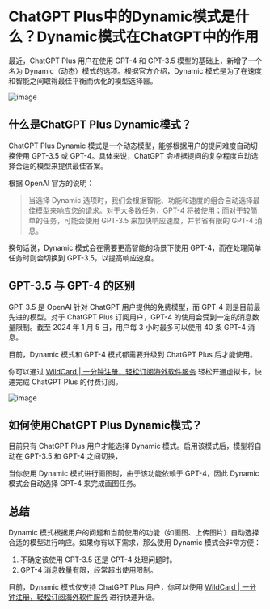 # ChatGPT Plus中的Dynamic模式是什么？Dynamic模式在ChatGPT中的作用

最近，ChatGPT Plus 用户在使用 GPT-4 和 GPT-3.5 模型的基础上，新增了一个名为 Dynamic（动态）模式的选项。根据官方介绍，Dynamic 模式是为了在速度和智能之间取得最佳平衡而优化的模型选择器。

![image](https://github.com/user-attachments/assets/a088f122-0022-437f-9e8f-6fa02193f614)

## 什么是ChatGPT Plus Dynamic模式？

ChatGPT Plus Dynamic 模式是一个动态模型，能够根据用户的提问难度自动切换使用 GPT-3.5 或 GPT-4。具体来说，ChatGPT 会根据提问的复杂程度自动选择合适的模型来提供最佳答案。

根据 OpenAI 官方的说明：

> 当选择 Dynamic 选项时，我们会根据智能、功能和速度的组合自动选择最佳模型来响应您的请求。对于大多数任务，GPT-4 将被使用；而对于较简单的任务，可能会使用 GPT-3.5 来加快响应速度，并节省有限的 GPT-4 消息。

换句话说，Dynamic 模式会在需要更高智能的场景下使用 GPT-4，而在处理简单任务时则会切换到 GPT-3.5，以提高响应速度。


## GPT-3.5 与 GPT-4 的区别

GPT-3.5 是 OpenAI 针对 ChatGPT 用户提供的免费模型，而 GPT-4 则是目前最先进的模型。对于 ChatGPT Plus 订阅用户，GPT-4 的使用会受到一定的消息数量限制。截至 2024 年 1 月 5 日，用户每 3 小时最多可以使用 40 条 GPT-4 消息。

目前，Dynamic 模式和 GPT-4 模式都需要升级到 ChatGPT Plus 后才能使用。

你可以通过 [WildCard | 一分钟注册，轻松订阅海外软件服务](https://bit.ly/WildCardo) 轻松开通虚拟卡，快速完成 ChatGPT Plus 的付费订阅。

![image](https://github.com/user-attachments/assets/436a6710-ad6d-44ac-8e90-e853138652c4)



## 如何使用ChatGPT Plus Dynamic模式？

目前只有 ChatGPT Plus 用户才能选择 Dynamic 模式。启用该模式后，模型将自动在 GPT-3.5 和 GPT-4 之间切换，

当你使用 Dynamic 模式进行画图时，由于该功能依赖于 GPT-4，因此 Dynamic 模式会自动选择 GPT-4 来完成画图任务。

## 总结

Dynamic 模式根据用户的问题和当前使用的功能（如画图、上传图片）自动选择合适的模型进行响应。如果你有以下需求，那么使用 Dynamic 模式会非常方便：

1. 不确定该使用 GPT-3.5 还是 GPT-4 处理问题时。
2. GPT-4 消息数量有限，经常超出使用限制。

目前，Dynamic 模式仅支持 ChatGPT Plus 用户，你可以使用 [WildCard | 一分钟注册，轻松订阅海外软件服务](https://bit.ly/WildCardo) 进行快速升级。
